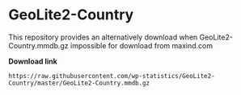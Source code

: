 # GeoLite2-Country

This repository provides an alternatively download when GeoLite2-Country.mmdb.gz impossible for download from maxind.com

**Download link**

```
https://raw.githubusercontent.com/wp-statistics/GeoLite2-Country/master/GeoLite2-Country.mmdb.gz
```

